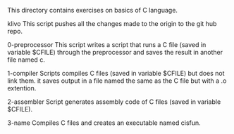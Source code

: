 This directory contains exercises on basics of C language.

klivo
This script pushes all the changes made to the origin to the git hub repo.

0-preprocessor
This script writes a script that runs a C file (saved in variable $CFILE) through the preprocessor and saves the result in another file named c.

1-compiler
Scripts compiles C files (saved in variable $CFILE) but does not link them. it saves output in a file named the same as the C file but with a .o extention.

2-assembler
Script generates assembly code of C files (saved in variable $CFILE).

3-name
Compiles C files and creates an executable named cisfun.
